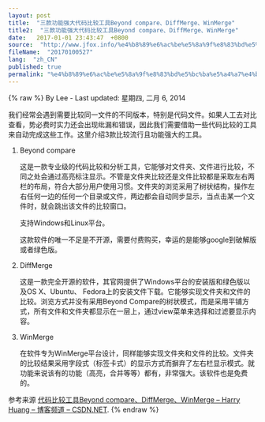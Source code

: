 ```yaml
---
layout: post
title:  "三款功能强大代码比较工具Beyond compare、DiffMerge、WinMerge"
title2:  "三款功能强大代码比较工具Beyond compare、DiffMerge、WinMerge"
date:   2017-01-01 23:43:47  +0800
source:  "http://www.jfox.info/%e4%b8%89%e6%ac%be%e5%8a%9f%e8%83%bd%e5%bc%ba%e5%a4%a7%e4%bb%a3%e7%a0%81%e6%af%94%e8%be%83%e5%b7%a5%e5%85%b7beyond-compare%e3%80%81diffmerge%e3%80%81winmerge.html"
fileName:  "20170100527"
lang:  "zh_CN"
published: true
permalink: "%e4%b8%89%e6%ac%be%e5%8a%9f%e8%83%bd%e5%bc%ba%e5%a4%a7%e4%bb%a3%e7%a0%81%e6%af%94%e8%be%83%e5%b7%a5%e5%85%b7beyond-compare%e3%80%81diffmerge%e3%80%81winmerge.html"
---
```

{% raw %}
By Lee - Last updated: 星期四, 二月 6, 2014

我们经常会遇到需要比较同一文件的不同版本，特别是代码文件。如果人工去对比查看，势必费时实力还会出现纰漏和错误，因此我们需要借助一些代码比较的工具来自动完成这些工作。这里介绍3款比较流行且功能强大的工具。

1. Beyond compare

     这是一款专业级的代码比较和分析工具，它能够对文件夹、文件进行比较，不同之处会通过高亮标注显示。不管是文件夹比较还是文件比较都是采取左右两栏的布局，符合大部分用户使用习惯。文件夹的浏览采用了树状结构，操作左右任何一边的任何一个目录或文件，两边都会自动同步显示，当点击某一个文件时，就会跳出该文件的比较窗口。

     支持Windows和Linux平台。

     这款软件的唯一不足是不开源，需要付费购买，幸运的是能够google到破解版或者绿色版。

2. DiffMerge

     这是一款完全开源的软件，其官网提供了Windows平台的安装版和绿色版以及OS X、Ubuntu、 Fedora上的安装文件下载。它能够实现文件夹和文件的比较。浏览方式并没有采用Beyond Compare的树状模式，而是采用平铺方式，所有文件和文件夹都显示在一层上，通过view菜单来选择和过滤要显示内容。

3. WinMerge

     在软件专为WinMerge平台设计，同样能够实现文件夹和文件的比较。文件夹的比较结果采用字段式（标签卡式）的显示方式而摒弃了左右栏显示模式。就功能来说该有的功能（高亮，合并等等）都有，非常强大。该软件也是免费的。

参考来源 [代码比较工具Beyond compare、DiffMerge、WinMerge – Harry Huang – 博客频道 – CSDN.NET](http://www.jfox.info/go.php?url=http://www.jfox.info/url.php?url=http%3A%2F%2Fblog.csdn.net%2Fharryhuang1990%2Farticle%2Fdetails%2F9792699).
{% endraw %}